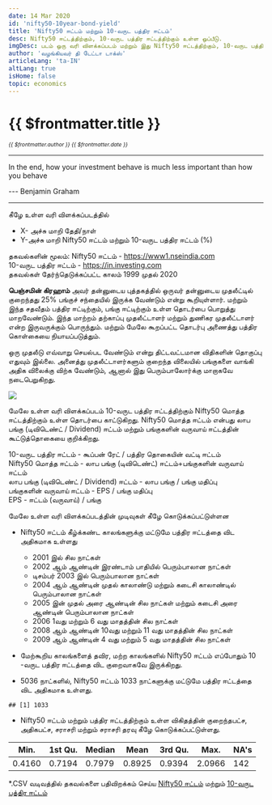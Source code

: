 ```yaml
---
date: 14 Mar 2020
id: 'nifty50-10year-bond-yield'
title: 'Nifty50 ஈட்டம் மற்றும் 10-வருட பத்திர ஈட்டம்'
desc: Nifty50 ஈட்டத்திற்கும், 10-வருட பத்திர ஈட்டத்திற்கும் உள்ள ஒப்பீடு.
imgDesc: படம் ஒரு வரி விளக்கப்படம் மற்றும் இது Nifty50 ஈட்டத்திற்கும், 10-வருட பத்திர ஈட்டத்திற்கும் உள்ள ஒப்பீட்டை  காட்டுகிறது.
author: 'வழங்கியவர் தி டேட்டா டாக்ஸ்'
articleLang: 'ta-IN'
altLang: true
isHome: false
topic: economics
---
```


<altLang />

# {{ $frontmatter.title }}
<i style="font-size: 0.75em;"> {{ $frontmatter.author }} {{ $frontmatter.date }} </i>

------------------------------------------------------------------------

In the end, how your investment behave is much less important than how
you behave

--- Benjamin Graham

------------------------------------------------------------------------
கீழே உள்ள வரி விளக்கப்படத்தில்

-   X- அச்சு மாறி தேதி/நாள்
-   Y-அச்சு மாறி Nifty50 ஈட்டம் மற்றும் 10-வருட பத்திர ஈட்டம் (%)

தகவல்களின் மூலம்:
Nifty50 ஈட்டம் - 
<https://www1.nseindia.com>\
10-வருட பத்திர ஈட்டம் -
<https://in.investing.com>\
தகவல்கள் தேர்ந்தெடுக்கப்பட்ட காலம் 1999 முதல் 2020

**பெஞ்சமின் கிரஹாம்** அவர் தன்னுடைய புத்தகத்தில் ஒருவர் தன்னுடைய முதலீட்டில் குறைந்தது 25% பங்குச் சந்தையில் இருக்க வேண்டும் என்று கூறியுள்ளார். மற்றும் இந்த சதவீதம் பத்திர ஈட்டிற்கும், பங்கு ஈட்டிற்கும் உள்ள தொடர்பை பொறுத்து மாறவேண்டும். இந்த மாற்றம் தற்காப்பு முதலீட்டாளர் மற்றும் துணிகர முதலீட்டாளர் என்ற இருவருக்கும் பொருந்தும். மற்றும் மேலே கூறப்பட்ட தொடர்பு அணைத்து பத்திர கொள்கையை நியாயப்படுத்தும்.

ஒரு முதலீடு எவ்வாறு செயல்பட வேண்டும் என்று திட்டவட்டமான விதிகளின் தொகுப்பு எதுவும் இல்லை. அனைத்து முதலீட்டாளர்களும் குறைந்த விலையில் பங்குகளை வாங்கி அதிக விலைக்கு விற்க வேண்டும், ஆனால் இது பெரும்பாலோர்க்கு  மாறாகவே நடைபெறுகிறது.

![](/img/economics/nifty50-10year-bond-yield/figure-markdown/bond_Nifty_yield-1.png)


மேலே உள்ள வரி விளக்கப்படம் 10-வருட பத்திர ஈட்டத்திற்கும் Nifty50 மொத்த ஈட்டத்திற்கும் உள்ள தொடர்பை காட்டுகிறது. Nifty50 மொத்த ஈட்டம் என்பது லாப பங்கு (டிவிடெண்ட் / Dividend) ஈட்டம் மற்றும் பங்குகளின் வருவாய் ஈட்டத்தின் கூட்டுத்தொகையை குறிக்கிறது.

10-வருட பத்திர ஈட்டம் -  கூப்பன் ரேட் / பத்திர தொகையின் வட்டி ஈட்டம்   
Nifty50 மொத்த ஈட்டம் - லாப பங்கு (டிவிடெண்ட்) ஈட்டம்+பங்குகளின் வருவாய் ஈட்டம்  
லாப பங்கு (டிவிடெண்ட் / Dividend) ஈட்டம் - லாப பங்கு / பங்கு மதிப்பு   
பங்குகளின் வருவாய் ஈட்டம் - EPS  / பங்கு மதிப்பு    
EPS -  ஈட்டம் (வருவாய்) / பங்கு  

மேலே உள்ள வரி விளக்கப்படத்தின் முடிவுகள் கீழே கொடுக்கப்பட்டுள்ளன

- Nifty50 ஈட்டம் கீழ்க்கண்ட காலங்களுக்கு மட்டுமே  பத்திர ஈட்டத்தை  விட அதிகமாக உள்ளது  
    - 2001 இல் சில நாட்கள்  
    - 2002 ஆம் ஆண்டின் இரண்டாம் பாதியில் பெரும்பாலான நாட்கள்  
    - டிசம்பர் 2003 இல் பெரும்பாலான நாட்கள்  
    - 2004 ஆம் ஆண்டின் முதல் காலாண்டு மற்றும் கடைசி காலாண்டில் பெரும்பாலான நாட்கள்  
    - 2005 இன் முதல் அரை ஆண்டின் சில நாட்கள் மற்றும் கடைசி அரை ஆண்டின் பெரும்பாலான நாட்கள்  
    - 2006 1வது  மற்றும் 6 வது மாதத்தின்  சில நாட்கள்  
    - 2008 ஆம் ஆண்டின் 10வது  மற்றும் 11 வது மாதத்தின்  சில நாட்கள்  
    - 2009 ஆம் ஆண்டின் 4 வது மற்றும் 5 வது மாதத்தின்  சில நாட்கள்  

- மேற்கூறிய காலங்களைத் தவிர, மற்ற காலங்களில்  Nifty50 ஈட்டம்  எப்போதும் 10 -வருட பத்திர ஈட்டத்தை  விட குறைவாகவே  இருக்கிறது.

- 5036 நாட்களில், Nifty50 ஈட்டம் 1033 நாட்களுக்கு மட்டுமே பத்திர ஈட்டத்தை விட அதிகமாக உள்ளது.

<!-- -->

    ## [1] 1033

- Nifty50 ஈட்டம் மற்றும் பத்திர ஈட்டத்திற்கும் உள்ள விகிதத்தின் குறைந்தபட்ச, அதிகபட்ச, சராசரி மற்றும் சராசரி தரவு கீழே கொடுக்கப்பட்டுள்ளது.

<!-- -->

<div class="lowfont">

| Min.   | 1st Qu. | Median | Mean   | 3rd Qu. | Max.   | NA's |
|--------|---------|--------|--------|---------|--------|------|
| 0.4160 | 0.7194  | 0.7979 | 0.8925 | 0.9394  | 2.0966 | 142  |

</div>

\*.CSV வடிவத்தில் தகவல்களை பதிவிறக்கம் செய்ய [Nifty50 ஈட்டம்](https://thedatatalks.in/datas/nifty50_yield.csv) மற்றும் [10-வருட பத்திர ஈட்டம்](https://thedatatalks.in/datas/bond_10year_yield.csv)

<style>

</style>